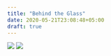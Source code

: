```yaml
---
title: "Behind the Glass"
date: 2020-05-21T23:08:48+05:00
draft: true
---
```


![](https://roketpik.com/blog/photos/heart1.JPG)
![](https://roketpik.com/blog/photos/heart2.JPG)